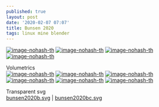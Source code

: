 ```yaml
---
published: true
layout: post
date: '2020-02-07 07:07'
title: Bunsen 2020
tags: linux mine blender
---
```

[![image-nohash-th](https://images.weserv.nl/?url=https://i.imgur.com/qjiy6jOb.png)](https://images.weserv.nl/?url=https://i.imgur.com/qjiy6jO.png)
[![image-nohash-th](https://images.weserv.nl/?url=https://i.imgur.com/jzg9B8eb.png)](https://images.weserv.nl/?url=https://i.imgur.com/jzg9B8e.png)
[![image-nohash-th](https://images.weserv.nl/?url=https://i.imgur.com/oh1Bktnb.png)](https://images.weserv.nl/?url=https://i.imgur.com/oh1Bktn.png)
[![image-nohash-th](https://images.weserv.nl/?url=https://i.imgur.com/7TF6deWb.png)](https://images.weserv.nl/?url=https://i.imgur.com/7TF6deW.png)

Volumetrics  
[![image-nohash-th](https://images.weserv.nl/?url=https://i.imgur.com/Vk32Jlqb.png)](https://images.weserv.nl/?url=https://i.imgur.com/Vk32Jlq.png)
[![image-nohash-th](https://images.weserv.nl/?url=https://i.imgur.com/GBPjmL9b.png)](https://images.weserv.nl/?url=https://i.imgur.com/GBPjmL9.png)
[![image-nohash-th](https://images.weserv.nl/?url=https://i.imgur.com/j4vqkFab.png)](https://images.weserv.nl/?url=https://i.imgur.com/j4vqkFa.png)
[![image-nohash-th](https://images.weserv.nl/?url=https://i.imgur.com/EkgqPkhb.png)](https://images.weserv.nl/?url=https://i.imgur.com/EkgqPkh.png)
[![image-nohash-th](https://images.weserv.nl/?url=https://i.imgur.com/qWrZsKAb.png)](https://images.weserv.nl/?url=https://i.imgur.com/qWrZsKA.png)
[![image-nohash-th](https://images.weserv.nl/?url=https://i.imgur.com/xJTStdMb.png)](https://images.weserv.nl/?url=https://i.imgur.com/xJTStdM.png)

Transparent svg  
[bunsen2020b.svg](/media/bunsen2020b.svg) | [bunsen2020bc.svg](/media/bunsen2020bc.svg)
